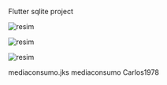 Flutter sqlite project

![resim](https://user-images.githubusercontent.com/193318/121806572-09975380-cc59-11eb-85b8-2ab6e820d582.png)


![resim](https://user-images.githubusercontent.com/193318/121806597-3186b700-cc59-11eb-84e2-185bd6b6f2ea.png)


![resim](https://user-images.githubusercontent.com/193318/121806637-5713c080-cc59-11eb-9012-413aaeb31ce6.png)

mediaconsumo.jks
mediaconsumo
Carlos1978
